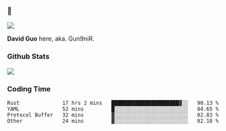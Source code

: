 ### 👋

![](https://komarev.com/ghpvc/?username=Gun9niR&label=Total+Views)

**David Guo** here, aka. Gun9niR.

### Github Stats

<img src="https://github-readme-stats.vercel.app/api?username=Gun9niR&count_private=true&show_icons=true&theme=vue-dark&hide_title=true">

### Coding Time

<!--START_SECTION:waka-->

```text
Rust              17 hrs 2 mins   ██████████████████████▓░░   90.13 %
YAML              52 mins         █░░░░░░░░░░░░░░░░░░░░░░░░   04.65 %
Protocol Buffer   32 mins         ▓░░░░░░░░░░░░░░░░░░░░░░░░   02.83 %
Other             24 mins         ▓░░░░░░░░░░░░░░░░░░░░░░░░   02.18 %
```

<!--END_SECTION:waka-->

